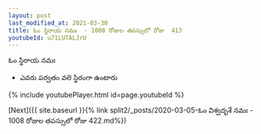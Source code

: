 ```yaml
---
layout: post
last_modified_at: 2021-03-30
title: ఓం స్థిరాయ నమః  - 1008 రోజుల తపస్సులో రోజు  413
youtubeId: u71LUTALJrU
---
```

 
 
 ఓం స్థిరాయ నమః  
 
 -  ఎవరు పర్వతం వలె స్థిరంగా ఉంటారు 
 
  
 
  
 
 
 
 
 
 


{% include youtubePlayer.html id=page.youtubeId %}
 
[Next]({{ site.baseurl }}{% link  split2/_posts/2020-03-05-ఓం విశ్వదృశే నమః  - 1008 రోజుల తపస్సులో రోజు  422.md%})
 
